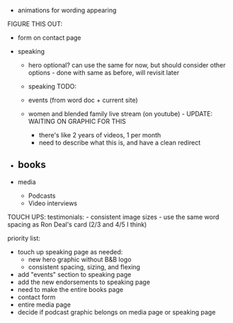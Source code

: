 
- animations for wording appearing


FIGURE THIS OUT:
  - form on contact page

- speaking
  - hero optional? can use the same for now, but should consider other options - done with same as before, will revisit later
  
  - speaking TODO:
  - events (from word doc + current site)
  - women and blended family live stream (on youtube) - UPDATE: WAITING ON GRAPHIC FOR THIS
    - there's like 2 years of videos, 1 per month
    - need to describe what this is, and have a clean redirect

- books
    - 

- media
    - Podcasts
    - Video interviews


TOUCH UPS:
  testimonials:
    - consistent image sizes
    - use the same word spacing as Ron Deal's card (2/3 and 4/5 I think)



priority list:
- touch up speaking page as needed:
  - new hero graphic without B&B logo
  - consistent spacing, sizing, and flexing
- add "events" section to speaking page
- add the new endorsements to speaking page
- need to make the entire books page
- contact form
- entire media page
- decide if podcast graphic belongs on media page or speaking page